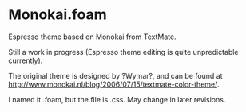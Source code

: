 Monokai.foam
========================

Espresso theme based on Monokai from TextMate.

Still a work in progress (Espresso theme editing is quite unpredictable currently).

The original theme is designed by ?Wymar?, and can be found at http://www.monokai.nl/blog/2006/07/15/textmate-color-theme/.

I named it .foam, but the file is .css. May change in later revisions.